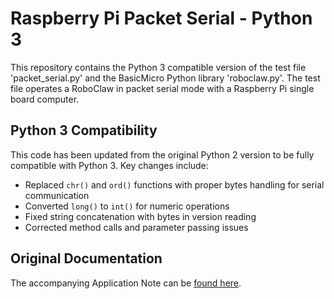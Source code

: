 # Raspberry Pi Packet Serial - Python 3

This repository contains the Python 3 compatible version of the test file 'packet_serial.py'
and the BasicMicro Python library 'roboclaw.py'. The test file
operates a RoboClaw in packet serial mode with a Raspberry Pi single board computer.

## Python 3 Compatibility

This code has been updated from the original Python 2 version to be fully compatible with Python 3. Key changes include:

- Replaced `chr()` and `ord()` functions with proper bytes handling for serial communication
- Converted `long()` to `int()` for numeric operations
- Fixed string concatenation with bytes in version reading
- Corrected method calls and parameter passing issues

## Original Documentation

The accompanying Application Note can be [found here](https://resources.basicmicro.com/packet-serial-with-the-raspberry-pi-3/).
